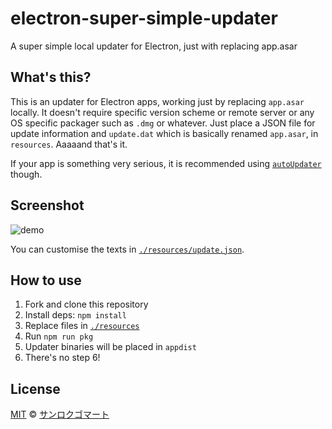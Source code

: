 # electron-super-simple-updater

A super simple local updater for Electron, just with replacing app.asar

## What's this?

This is an updater for Electron apps, working just by replacing `app.asar`
locally. It doesn't require specific version scheme or remote server or any OS
specific packager such as `.dmg` or whatever. Just place a JSON file for update
information and `update.dat` which is basically renamed `app.asar`, in
`resources`. Aaaaand that's it.

If your app is something very serious, it is recommended
using [`autoUpdater`](https://github.com/electron/electron/blob/master/docs/api/auto-updater.md) though.

## Screenshot

![demo](https://user-images.githubusercontent.com/1013641/29039085-d6139e6a-7be4-11e7-9372-c6139b045cec.png)

You can customise the texts in [`./resources/update.json`](resources/update.json).

## How to use

1. Fork and clone this repository
2. Install deps: `npm install`
3. Replace files in [`./resources`](resources)
4. Run `npm run pkg`
5. Updater binaries will be placed in `appdist`
6. There's no step 6!

## License

[MIT](LICENSE) © [サンロクゴマート](https://sanrokugomaato.github.io)
